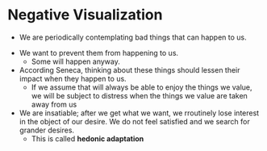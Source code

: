 # Negative Visualization

- We are periodically contemplating bad things that can happen to us.
* We want to prevent them from happening to us.
  - Some will happen anyway.
* According Seneca, thinking about these things should lessen their impact when they happen to us.
  - If we assume that will always be able to enjoy the things we value, we will be subject to distress when the things we value are taken away from us
* We are insatiable; after we get what we want, we rroutinely lose interest in the object of our desire. We do not feel satisfied and we search for grander desires.
  - This is called **hedonic adaptation**

